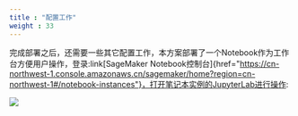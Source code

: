 ```yaml
---
title : "配置工作"
weight : 33
---
```


完成部署之后，还需要一些其它配置工作，本方案部署了一个Notebook作为工作台方便用户操作，登录:link[SageMaker Notebook控制台]{href="https://cn-northwest-1.console.amazonaws.cn/sagemaker/home?region=cn-northwest-1#/notebook-instances"}，打开笔记本实例的JupyterLab进行操作:

![](/static/notebook-console.png)